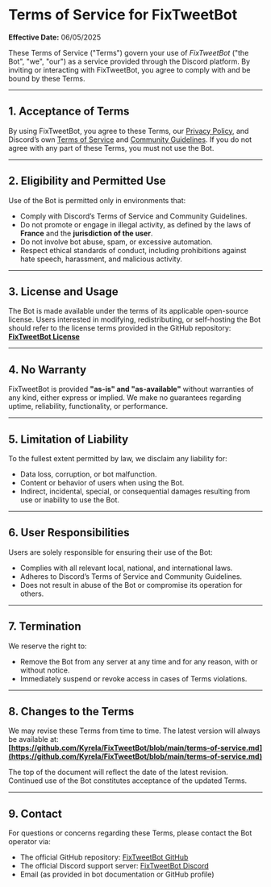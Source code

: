 # Terms of Service for FixTweetBot
**Effective Date:** 06/05/2025

These Terms of Service ("Terms") govern your use of *FixTweetBot* ("the Bot", "we", "our") as a service provided through the Discord platform. By inviting or interacting with FixTweetBot, you agree to comply with and be bound by these Terms.

---

## 1. Acceptance of Terms

By using FixTweetBot, you agree to these Terms, our [Privacy Policy](https://github.com/Kyrela/FixTweetBot/blob/main/privacy-policy.md), and Discord’s own [Terms of Service](https://discord.com/terms) and [Community Guidelines](https://discord.com/guidelines). If you do not agree with any part of these Terms, you must not use the Bot.

---

## 2. Eligibility and Permitted Use

Use of the Bot is permitted only in environments that:

- Comply with Discord’s Terms of Service and Community Guidelines.
- Do not promote or engage in illegal activity, as defined by the laws of **France** and the **jurisdiction of the user**.
- Do not involve bot abuse, spam, or excessive automation.
- Respect ethical standards of conduct, including prohibitions against hate speech, harassment, and malicious activity.

---

## 3. License and Usage

The Bot is made available under the terms of its applicable open-source license. Users interested in modifying, redistributing, or self-hosting the Bot should refer to the license terms provided in the GitHub repository:  
**[FixTweetBot License](https://github.com/Kyrela/FixTweetBot/blob/main/LICENSE)**

---

## 4. No Warranty

FixTweetBot is provided **"as-is" and "as-available"** without warranties of any kind, either express or implied. We make no guarantees regarding uptime, reliability, functionality, or performance.

---

## 5. Limitation of Liability

To the fullest extent permitted by law, we disclaim any liability for:

- Data loss, corruption, or bot malfunction.
- Content or behavior of users when using the Bot.
- Indirect, incidental, special, or consequential damages resulting from use or inability to use the Bot.

---

## 6. User Responsibilities

Users are solely responsible for ensuring their use of the Bot:

- Complies with all relevant local, national, and international laws.
- Adheres to Discord’s Terms of Service and Community Guidelines.
- Does not result in abuse of the Bot or compromise its operation for others.

---

## 7. Termination

We reserve the right to:

- Remove the Bot from any server at any time and for any reason, with or without notice.
- Immediately suspend or revoke access in cases of Terms violations.

---

## 8. Changes to the Terms

We may revise these Terms from time to time. The latest version will always be available at:  
**[https://github.com/Kyrela/FixTweetBot/blob/main/terms-of-service.md](https://github.com/Kyrela/FixTweetBot/blob/main/terms-of-service.md)**

The top of the document will reflect the date of the latest revision. Continued use of the Bot constitutes acceptance of the updated Terms.

---

## 9. Contact

For questions or concerns regarding these Terms, please contact the Bot operator via:

- The official GitHub repository: [FixTweetBot GitHub](https://github.com/Kyrela/FixTweetBot)
- The official Discord support server: [FixTweetBot Discord](https://discord.gg/3ej9JrkF3U)
- Email (as provided in bot documentation or GitHub profile)
